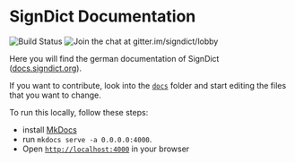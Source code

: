 # SignDict Documentation

![Build Status](https://travis-ci.org/signdict/docs.svg?branch=master)
![Join the chat at gitter.im/signdict/lobby](https://badges.gitter.im/Join%20Chat.svg)

Here you will find the german documentation of SignDict ([docs.signdict.org](http://docs.signdict.org)).

If you want to contribute, look into the [`docs`](docs) folder and start editing
the files that you want to change.

To run this locally, follow these steps:

* install [MkDocs](http://www.mkdocs.org/)
* run `mkdocs serve -a 0.0.0.0:4000`. 
* Open [`http://localhost:4000`](http://localhost:4000) in your browser
